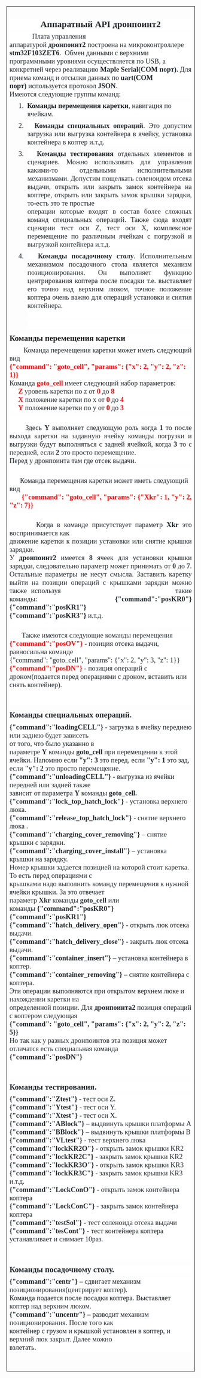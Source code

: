

<table class=MsoNormalTable border=1 cellspacing=0 cellpadding=0
 style='margin-left:11.05pt;border-collapse:collapse;border:none;mso-border-alt:
 solid windowtext .5pt;mso-padding-alt:0cm 5.4pt 0cm 5.4pt;mso-border-insideh:
 .5pt solid windowtext;mso-border-insidev:.5pt solid windowtext'>
 <tr style='mso-yfti-irow:0;mso-yfti-firstrow:yes;mso-yfti-lastrow:yes;
  height:682.35pt'>
  <td width=737 valign=top style='width:442.25pt;border:solid windowtext 1.0pt;
  mso-border-alt:solid windowtext .5pt;padding:0cm 5.4pt 0cm 5.4pt;height:682.35pt'>
  <h2 align=center style='margin-bottom:6.6pt;text-align:center;background:
  white'><span style='font-family:"Calibri Light","sans-serif";mso-bidi-font-family:
  "Segoe UI";color:#24292E'>Аппаратный API дронпоинт2<o:p></o:p></span></h2>
  <p style='margin-top:0cm;margin-right:0cm;margin-bottom:6.6pt;margin-left:
  0cm;text-align:justify;background:white;box-sizing: border-box;font-variant-ligatures: normal;
  font-variant-caps: normal;orphans: 2;text-align:start;widows: 2;-webkit-text-stroke-width: 0px;
  text-decoration-thickness: initial;text-decoration-style: initial;text-decoration-color: initial;
  word-spacing:0px'><span style='font-size:14.0pt;font-family:"Calibri Light","sans-serif";
  mso-bidi-font-family:"Segoe UI";color:#24292E'><span
  style='mso-spacerun:yes'>             </span>Плата управления аппаратурой&nbsp;<strong
  style='box-sizing: border-box'><span style='font-family:"Calibri Light","sans-serif";
  mso-bidi-font-family:"Segoe UI"'>дронпоинт2</span></strong>&nbsp;построена на
  микроконтроллере <strong><span style='font-family:"Calibri Light","sans-serif";
  mso-bidi-font-family:"Segoe UI"'>stm32F103ZET6</span></strong>. <span
  style='mso-spacerun:yes'> </span>Обмен данными с верхними программными
  уровнями осуществляется по USB, а конкретней через реализацию&nbsp;<strong
  style='box-sizing: border-box'><span style='font-family:"Calibri Light","sans-serif";
  mso-bidi-font-family:"Segoe UI"'>Maple Serial(COM порт).</span></strong>&nbsp;Для
  приема команд и отсылки данных по&nbsp;<strong style='box-sizing: border-box'><span
  style='font-family:"Calibri Light","sans-serif";mso-bidi-font-family:"Segoe UI"'>uart(COM
  порт)</span></strong>&nbsp;используется протокол&nbsp;<strong
  style='box-sizing: border-box'><span style='font-family:"Calibri Light","sans-serif";
  mso-bidi-font-family:"Segoe UI"'>JSON</span></strong>.<br style='box-sizing: border-box'>
  Имеются следующие группы команд:<o:p></o:p></span></p>
  <p style='margin-top:6.6pt;margin-right:0cm;margin-bottom:6.6pt;margin-left:
  36.0pt;text-indent:-18.0pt;mso-list:l1 level1 lfo2;tab-stops:list 36.0pt;
  background:white;box-sizing: border-box'><![if !supportLists]><span
  style='font-size:14.0pt;font-family:"Calibri Light","sans-serif";mso-fareast-font-family:
  "Calibri Light";mso-bidi-font-family:"Calibri Light";color:#24292E'><span
  style='mso-list:Ignore'>1.<span style='font:7.0pt "Times New Roman"'>&nbsp;&nbsp;&nbsp;
  </span></span></span><![endif]><strong style='box-sizing: border-box'><span
  style='font-size:14.0pt;font-family:"Calibri Light","sans-serif";mso-bidi-font-family:
  "Segoe UI";color:#24292E'>Команды перемещения каретки</span></strong><span
  style='font-size:14.0pt;font-family:"Calibri Light","sans-serif";mso-bidi-font-family:
  "Segoe UI";color:#24292E'>, навигация по ячейкам.<o:p></o:p></span></p>
  <p style='margin-top:6.6pt;margin-right:0cm;margin-bottom:6.6pt;margin-left:
  36.0pt;text-align:justify;text-indent:-18.0pt;mso-list:l1 level1 lfo2;
  tab-stops:list 36.0pt;background:white;box-sizing: border-box'><![if !supportLists]><span
  style='font-size:14.0pt;font-family:"Calibri Light","sans-serif";mso-fareast-font-family:
  "Calibri Light";mso-bidi-font-family:"Calibri Light";color:#24292E'><span
  style='mso-list:Ignore'>2.<span style='font:7.0pt "Times New Roman"'>&nbsp;&nbsp;&nbsp;
  </span></span></span><![endif]><strong style='box-sizing: border-box'><span
  style='font-size:14.0pt;font-family:"Calibri Light","sans-serif";mso-bidi-font-family:
  "Segoe UI";color:#24292E'>Команды специальных операций</span></strong><span
  style='font-size:14.0pt;font-family:"Calibri Light","sans-serif";mso-bidi-font-family:
  "Segoe UI";color:#24292E'>. Это допустим загрузка или выгрузка контейнера в ячейку,
  установка контейнера в коптер и.т.д.<o:p></o:p></span></p>
  <p style='margin-top:6.6pt;margin-right:0cm;margin-bottom:6.6pt;margin-left:
  36.0pt;text-align:justify;text-indent:-18.0pt;mso-list:l1 level1 lfo2;
  tab-stops:list 36.0pt;background:white;box-sizing: border-box'><![if !supportLists]><span
  style='font-size:14.0pt;font-family:"Calibri Light","sans-serif";mso-fareast-font-family:
  "Calibri Light";mso-bidi-font-family:"Calibri Light";color:#24292E'><span
  style='mso-list:Ignore'>3.<span style='font:7.0pt "Times New Roman"'>&nbsp;&nbsp;&nbsp;
  </span></span></span><![endif]><strong style='box-sizing: border-box'><span
  style='font-size:14.0pt;font-family:"Calibri Light","sans-serif";mso-bidi-font-family:
  "Segoe UI";color:#24292E'>Команды тестирования</span></strong><span
  style='font-size:14.0pt;font-family:"Calibri Light","sans-serif";mso-bidi-font-family:
  "Segoe UI";color:#24292E'>&nbsp;отдельных элементов и сценариев. Можно
  использовать для управления какими-то отдельными исполнительными механизмами.
  Допустим пощелкать соленоидом отсека выдачи, открыть или закрыть замок
  контейнера на коптере, открыть или закрыть замок крышки зарядки, то-есть это
  те простые<br style='box-sizing: border-box'>
  операции которые входят в состав более сложных команд специальных операций. Также
  сюда входят сценарии тест оси Z, тест оси X, комплексное перемещение по различным
  ячейкам с погрузкой и выгрузкой контейнера и.т.д.<o:p></o:p></span></p>
  <p style='margin-top:6.6pt;margin-right:0cm;margin-bottom:6.6pt;margin-left:
  36.0pt;text-align:justify;text-indent:-18.0pt;mso-list:l1 level1 lfo2;
  tab-stops:list 36.0pt;background:white;box-sizing: border-box'><![if !supportLists]><span
  style='font-size:14.0pt;font-family:"Calibri Light","sans-serif";mso-fareast-font-family:
  "Calibri Light";mso-bidi-font-family:"Calibri Light";color:#24292E'><span
  style='mso-list:Ignore'>4.<span style='font:7.0pt "Times New Roman"'>&nbsp;&nbsp;&nbsp;
  </span></span></span><![endif]><strong style='box-sizing: border-box'><span
  style='font-size:14.0pt;font-family:"Calibri Light","sans-serif";mso-bidi-font-family:
  "Segoe UI";color:#24292E'>Команды посадочному столу</span></strong><span
  style='font-size:14.0pt;font-family:"Calibri Light","sans-serif";mso-bidi-font-family:
  "Segoe UI";color:#24292E'>. Исполнительным механизмом посадочного стола является
  механизм позиционирования. Он выполняет функцию центрирования коптера после
  посадки т.е. выставляет его точно над верхним люком, точное положение коптера
  очень важно для операций установки и снятия контейнера.<br style='mso-special-character:
  line-break;box-sizing: border-box'>
  <![if !supportLineBreakNewLine]><br style='mso-special-character:line-break'>
  <![endif]><o:p></o:p></span></p>
  <p align=center style='margin-top:6.6pt;margin-right:0cm;margin-bottom:6.6pt;
  margin-left:36.0pt;text-align:center;background:white;box-sizing: border-box'><span
  style='font-size:6.5pt;font-family:"Calibri Light","sans-serif";mso-bidi-font-family:
  "Segoe UI";color:#24292E'><br style='mso-special-character:line-break'>
  <![if !supportLineBreakNewLine]><br style='mso-special-character:line-break'>
  <![endif]></span><span style='font-size:16.0pt;font-family:"Calibri Light","sans-serif";
  mso-bidi-font-family:"Segoe UI";color:#24292E'><o:p></o:p></span></p>
  <h3 align=center style='margin-top:9.95pt;margin-right:0cm;margin-bottom:
  6.6pt;margin-left:0cm;text-align:center;background:white;box-sizing: border-box;
  font-variant-ligatures: normal;font-variant-caps: normal;orphans: 2;
  text-align:start;widows: 2;-webkit-text-stroke-width: 0px;text-decoration-thickness: initial;
  text-decoration-style: initial;text-decoration-color: initial;word-spacing:
  0px'><span style='font-size:16.0pt;line-height:115%;font-family:"Calibri Light","sans-serif";
  mso-bidi-font-family:"Segoe UI"'>Команды перемещения каретки<o:p></o:p></span></h3>
  <p style='margin-top:0cm;margin-right:0cm;margin-bottom:6.6pt;margin-left:
  0cm;background:white;box-sizing: border-box;font-variant-ligatures: normal;
  font-variant-caps: normal;orphans: 2;text-align:start;widows: 2;-webkit-text-stroke-width: 0px;
  text-decoration-thickness: initial;text-decoration-style: initial;text-decoration-color: initial;
  word-spacing:0px'><span style='font-size:14.0pt;font-family:"Calibri Light","sans-serif";
  mso-bidi-font-family:"Segoe UI";color:#24292E'><span
  style='mso-spacerun:yes'>        </span>Команда перемещения каретки может
  иметь следующий вид<br style='box-sizing: border-box'>
  </span><strong style='box-sizing: border-box'><span style='font-size:14.0pt;
  font-family:"Calibri Light","sans-serif";mso-bidi-font-family:"Segoe UI";
  color:red'>{&quot;command&quot;: &quot;goto_cell&quot;, &quot;params&quot;:
  {&quot;x&quot;: 2, &quot;y&quot;: 2, &quot;z&quot;: 1}}</span></strong><span
  style='font-size:14.0pt;font-family:"Calibri Light","sans-serif";mso-bidi-font-family:
  "Segoe UI";color:#24292E'><br style='box-sizing: border-box'>
  Команда&nbsp;</span><strong style='box-sizing: border-box'><span
  style='font-size:14.0pt;font-family:"Calibri Light","sans-serif";mso-bidi-font-family:
  "Segoe UI";color:red'>goto_cell</span></strong><span style='font-size:14.0pt;
  font-family:"Calibri Light","sans-serif";mso-bidi-font-family:"Segoe UI";
  color:#24292E'>&nbsp;имеет следующий набор параметров:<br style='box-sizing: border-box'>
  <strong style='box-sizing: border-box'><span style='font-family:"Calibri Light","sans-serif";
  mso-bidi-font-family:"Segoe UI"'><span style='mso-spacerun:yes'>     </span></span></strong></span><strong><span
  style='font-size:14.0pt;font-family:"Calibri Light","sans-serif";mso-bidi-font-family:
  "Segoe UI";color:red'>Z</span></strong><span style='font-size:14.0pt;
  font-family:"Calibri Light","sans-serif";mso-bidi-font-family:"Segoe UI";
  color:#24292E'>&nbsp;уровень каретки по z от&nbsp;</span><strong
  style='box-sizing: border-box'><span style='font-size:14.0pt;font-family:
  "Calibri Light","sans-serif";mso-bidi-font-family:"Segoe UI";color:red'>0</span></strong><span
  style='font-size:14.0pt;font-family:"Calibri Light","sans-serif";mso-bidi-font-family:
  "Segoe UI";color:#24292E'>&nbsp;до&nbsp;</span><strong style='box-sizing: border-box'><span
  style='font-size:14.0pt;font-family:"Calibri Light","sans-serif";mso-bidi-font-family:
  "Segoe UI";color:red'>8</span></strong><span style='font-size:14.0pt;
  font-family:"Calibri Light","sans-serif";mso-bidi-font-family:"Segoe UI";
  color:#24292E'><br style='box-sizing: border-box'>
  <strong style='box-sizing: border-box'><span style='font-family:"Calibri Light","sans-serif";
  mso-bidi-font-family:"Segoe UI"'><span style='mso-spacerun:yes'>     </span></span></strong></span><strong><span
  style='font-size:14.0pt;font-family:"Calibri Light","sans-serif";mso-bidi-font-family:
  "Segoe UI";color:red'>X</span></strong><span style='font-size:14.0pt;
  font-family:"Calibri Light","sans-serif";mso-bidi-font-family:"Segoe UI";
  color:#24292E'>&nbsp;положение каретки по x от&nbsp;</span><strong
  style='box-sizing: border-box'><span style='font-size:14.0pt;font-family:
  "Calibri Light","sans-serif";mso-bidi-font-family:"Segoe UI";color:red'>0</span></strong><span
  style='font-size:14.0pt;font-family:"Calibri Light","sans-serif";mso-bidi-font-family:
  "Segoe UI";color:#24292E'>&nbsp;до&nbsp;</span><strong style='box-sizing: border-box'><span
  style='font-size:14.0pt;font-family:"Calibri Light","sans-serif";mso-bidi-font-family:
  "Segoe UI";color:red'>4</span></strong><span style='font-size:14.0pt;
  font-family:"Calibri Light","sans-serif";mso-bidi-font-family:"Segoe UI";
  color:#24292E'><br style='box-sizing: border-box'>
  <strong style='box-sizing: border-box'><span style='font-family:"Calibri Light","sans-serif";
  mso-bidi-font-family:"Segoe UI"'><span style='mso-spacerun:yes'>     </span></span></strong></span><strong><span
  style='font-size:14.0pt;font-family:"Calibri Light","sans-serif";mso-bidi-font-family:
  "Segoe UI";color:red'>Y</span></strong><span style='font-size:14.0pt;
  font-family:"Calibri Light","sans-serif";mso-bidi-font-family:"Segoe UI";
  color:#24292E'>&nbsp;положение каретки по y от&nbsp;</span><strong
  style='box-sizing: border-box'><span style='font-size:14.0pt;font-family:
  "Calibri Light","sans-serif";mso-bidi-font-family:"Segoe UI";color:red'>0</span></strong><span
  style='font-size:14.0pt;font-family:"Calibri Light","sans-serif";mso-bidi-font-family:
  "Segoe UI";color:#24292E'>&nbsp;до&nbsp;</span><strong style='box-sizing: border-box'><span
  style='font-size:14.0pt;font-family:"Calibri Light","sans-serif";mso-bidi-font-family:
  "Segoe UI";color:red'>3</span></strong><strong><span style='font-size:14.0pt;
  font-family:"Calibri Light","sans-serif";mso-bidi-font-family:"Segoe UI";
  color:#24292E'><o:p></o:p></span></strong></p>
  <p style='margin-top:0cm;margin-right:0cm;margin-bottom:6.6pt;margin-left:
  0cm;text-align:justify;background:white'><span style='font-size:14.0pt;
  font-family:"Calibri Light","sans-serif";mso-bidi-font-family:"Segoe UI";
  color:#24292E'><br>
  <span style='mso-spacerun:yes'>      </span>Здесь&nbsp;<strong
  style='box-sizing: border-box'><span style='font-family:"Calibri Light","sans-serif";
  mso-bidi-font-family:"Segoe UI"'>Y</span></strong>&nbsp;выполняет следующую
  роль когда&nbsp;<strong style='box-sizing: border-box'><span
  style='font-family:"Calibri Light","sans-serif";mso-bidi-font-family:"Segoe UI"'>1</span></strong>&nbsp;то
  после выхода каретки на заданную ячейку команды погрузки и выгрузки будут
  выполняться с задней ячейкой, когда <strong><span style='font-family:"Calibri Light","sans-serif";
  mso-bidi-font-family:"Segoe UI"'>3</span></strong>&nbsp;то с передней, если&nbsp;<strong
  style='box-sizing: border-box'><span style='font-family:"Calibri Light","sans-serif";
  mso-bidi-font-family:"Segoe UI"'>2</span></strong>&nbsp;это просто
  перемещение.<br style='box-sizing: border-box'>
  Перед у дронпоинта там где отсек выдачи.<o:p></o:p></span></p>
  <p style='margin-top:0cm;margin-right:0cm;margin-bottom:6.6pt;margin-left:
  0cm;background:white'><span style='font-size:14.0pt;font-family:"Calibri Light","sans-serif";
  mso-bidi-font-family:"Segoe UI";color:#24292E'><br>
  <span style='mso-spacerun:yes'>      </span>Команда перемещения каретки может
  иметь следующий вид<br style='box-sizing: border-box'>
  <strong style='box-sizing: border-box'><span style='font-family:"Calibri Light","sans-serif";
  mso-bidi-font-family:"Segoe UI"'><span style='mso-spacerun:yes'>      
  </span></span></strong></span><strong><span style='font-size:14.0pt;
  font-family:"Calibri Light","sans-serif";mso-bidi-font-family:"Segoe UI";
  color:red'>{&quot;command&quot;: &quot;goto_cell&quot;, &quot;params&quot;:
  {&quot;Xkr&quot;: 1, &quot;y&quot;: 2, &quot;z&quot;: 7}}<o:p></o:p></span></strong></p>
  <p style='margin-top:0cm;margin-right:0cm;margin-bottom:6.6pt;margin-left:
  0cm;text-align:justify;background:white'><span style='font-size:14.0pt;
  font-family:"Calibri Light","sans-serif";mso-bidi-font-family:"Segoe UI";
  color:#24292E'><br>
  <span style='mso-spacerun:yes'>       </span>Когда в команде присутствует
  параметр&nbsp;<strong style='box-sizing: border-box'><span style='font-family:
  "Calibri Light","sans-serif";mso-bidi-font-family:"Segoe UI"'>Xkr</span></strong>&nbsp;это
  воспринимается как<br style='box-sizing: border-box'>
  движение каретки к позиции установки или снятие крышки зарядки.<br
  style='box-sizing: border-box'>
  У&nbsp;<strong style='box-sizing: border-box'><span style='font-family:"Calibri Light","sans-serif";
  mso-bidi-font-family:"Segoe UI"'>дронпоинт2</span></strong>&nbsp;имеется&nbsp;<strong
  style='box-sizing: border-box'><span style='font-family:"Calibri Light","sans-serif";
  mso-bidi-font-family:"Segoe UI"'>8</span></strong>&nbsp;ячеек для установки
  крышки зарядки, следовательно параметр может принимать от&nbsp;<strong
  style='box-sizing: border-box'><span style='font-family:"Calibri Light","sans-serif";
  mso-bidi-font-family:"Segoe UI"'>0</span></strong>&nbsp;до&nbsp;<strong
  style='box-sizing: border-box'><span style='font-family:"Calibri Light","sans-serif";
  mso-bidi-font-family:"Segoe UI"'>7</span></strong>. Остальные параметры не
  несут смысла. Заставить каретку выйти на позиции операций с крышками зарядки
  можно также используя<span
  style='mso-spacerun:yes'>                           </span><span
  style='mso-spacerun:yes'> </span>такие команды:&nbsp;<strong
  style='box-sizing: border-box'><span style='font-family:"Calibri Light","sans-serif";
  mso-bidi-font-family:"Segoe UI"'>{&quot;command&quot;:&quot;posKR0&quot;} {&quot;command&quot;:&quot;posKR1&quot;}</span></strong><br
  style='box-sizing: border-box'>
  <strong style='box-sizing: border-box'><span style='font-family:"Calibri Light","sans-serif";
  mso-bidi-font-family:"Segoe UI"'>{&quot;command&quot;:&quot;posKR3&quot;}</span></strong>&nbsp;и.т.д.<br
  style='mso-special-character:line-break;box-sizing: border-box'>
  <![if !supportLineBreakNewLine]><br style='mso-special-character:line-break'>
  <![endif]><o:p></o:p></span></p>
  <p style='margin-top:0cm;margin-right:0cm;margin-bottom:6.6pt;margin-left:
  0cm;background:white'><span style='font-size:14.0pt;font-family:"Calibri Light","sans-serif";
  mso-bidi-font-family:"Segoe UI";color:#24292E'><span
  style='mso-spacerun:yes'>       </span>Также имеются следующие команды
  перемещения<br style='box-sizing: border-box'>
  </span><strong style='box-sizing: border-box'><span style='font-size:14.0pt;
  font-family:"Calibri Light","sans-serif";mso-bidi-font-family:"Segoe UI";
  color:red'>{&quot;command&quot;:&quot;posOV&quot;}</span></strong><span
  style='font-size:14.0pt;font-family:"Calibri Light","sans-serif";mso-bidi-font-family:
  "Segoe UI";color:#24292E'>&nbsp;- позиция отсека выдачи, равносильна команде<br
  style='box-sizing: border-box'>
  {&quot;command&quot;: &quot;goto_cell&quot;, &quot;params&quot;:
  {&quot;x&quot;: 2, &quot;y&quot;: 3, &quot;z&quot;: 1}}<br style='box-sizing: border-box'>
  </span><strong style='box-sizing: border-box'><span style='font-size:14.0pt;
  font-family:"Calibri Light","sans-serif";mso-bidi-font-family:"Segoe UI";
  color:red'>{&quot;command&quot;:&quot;posDN&quot;}</span></strong><span
  style='font-size:14.0pt;font-family:"Calibri Light","sans-serif";mso-bidi-font-family:
  "Segoe UI";color:#24292E'>&nbsp;- позиция операций с дроном(подается перед
  операциями с дроном, вставить или снять контейнер).<br style='box-sizing: border-box'>
  <br style='mso-special-character:line-break;box-sizing: border-box'>
  <![if !supportLineBreakNewLine]><br style='mso-special-character:line-break'>
  <![endif]><o:p></o:p></span></p>
  <h3 align=center style='margin-top:9.95pt;margin-right:0cm;margin-bottom:
  6.6pt;margin-left:0cm;text-align:center;background:white;box-sizing: border-box;
  font-variant-ligatures: normal;font-variant-caps: normal;orphans: 2;
  text-align:start;widows: 2;-webkit-text-stroke-width: 0px;text-decoration-thickness: initial;
  text-decoration-style: initial;text-decoration-color: initial;word-spacing:
  0px'><span style='font-size:16.0pt;line-height:115%;font-family:"Calibri Light","sans-serif";
  mso-bidi-font-family:"Segoe UI";color:#24292E'>Команды специальных операций.<o:p></o:p></span></h3>
  <p style='margin-top:0cm;margin-right:0cm;margin-bottom:6.6pt;margin-left:
  0cm;background:white;box-sizing: border-box;font-variant-ligatures: normal;
  font-variant-caps: normal;orphans: 2;text-align:start;widows: 2;-webkit-text-stroke-width: 0px;
  text-decoration-thickness: initial;text-decoration-style: initial;text-decoration-color: initial;
  word-spacing:0px'><strong style='box-sizing: border-box'><span
  style='font-size:14.0pt;font-family:"Calibri Light","sans-serif";mso-bidi-font-family:
  "Segoe UI";color:#24292E'>{&quot;command&quot;:&quot;loadingCELL&quot;}</span></strong><span
  style='font-size:14.0pt;font-family:"Calibri Light","sans-serif";mso-bidi-font-family:
  "Segoe UI";color:#24292E'>&nbsp;- загрузка в ячейку переднею или заднею будет
  зависеть<br style='box-sizing: border-box'>
  от того, что было указанно в параметре&nbsp;<strong style='box-sizing: border-box'><span
  style='font-family:"Calibri Light","sans-serif";mso-bidi-font-family:"Segoe UI"'>Y</span></strong>&nbsp;команды&nbsp;<strong
  style='box-sizing: border-box'><span style='font-family:"Calibri Light","sans-serif";
  mso-bidi-font-family:"Segoe UI"'>goto_cell</span></strong>&nbsp;при
  перемещении к этой ячейки. Напомню если&nbsp;<strong style='box-sizing: border-box'><span
  style='font-family:"Calibri Light","sans-serif";mso-bidi-font-family:"Segoe UI"'>&quot;y&quot;:
  3</span></strong>&nbsp;это перед, если&nbsp;<strong style='box-sizing: border-box'><span
  style='font-family:"Calibri Light","sans-serif";mso-bidi-font-family:"Segoe UI"'>&quot;y&quot;:
  1</span></strong>&nbsp;это зад, если&nbsp;<strong style='box-sizing: border-box'><span
  style='font-family:"Calibri Light","sans-serif";mso-bidi-font-family:"Segoe UI"'>&quot;y&quot;:
  2</span></strong>&nbsp;это просто перемещение.<br style='box-sizing: border-box'>
  <strong style='box-sizing: border-box'><span style='font-family:"Calibri Light","sans-serif";
  mso-bidi-font-family:"Segoe UI"'>{&quot;command&quot;:&quot;unloadingCELL&quot;}</span></strong>&nbsp;-
  выгрузка из ячейки передней или задней также<br style='box-sizing: border-box'>
  зависит от параметра&nbsp;<strong style='box-sizing: border-box'><span
  style='font-family:"Calibri Light","sans-serif";mso-bidi-font-family:"Segoe UI"'>Y</span></strong>&nbsp;команды&nbsp;<strong
  style='box-sizing: border-box'><span style='font-family:"Calibri Light","sans-serif";
  mso-bidi-font-family:"Segoe UI"'>goto_cell.</span></strong><br
  style='box-sizing: border-box'>
  <strong style='box-sizing: border-box'><span style='font-family:"Calibri Light","sans-serif";
  mso-bidi-font-family:"Segoe UI"'>{&quot;command&quot;:&quot;lock_top_hatch_lock&quot;}</span></strong>&nbsp;-
  установка верхнего люка.<br style='box-sizing: border-box'>
  <strong style='box-sizing: border-box'><span style='font-family:"Calibri Light","sans-serif";
  mso-bidi-font-family:"Segoe UI"'>{&quot;command&quot;:&quot;release_top_hatch_lock&quot;}</span></strong>&nbsp;-
  снятие верхнего люка .<br style='box-sizing: border-box'>
  <strong style='box-sizing: border-box'><span style='font-family:"Calibri Light","sans-serif";
  mso-bidi-font-family:"Segoe UI"'>{&quot;command&quot;:&quot;charging_cover_removing&quot;}</span></strong>&nbsp;–
  снятие крышки с зарядки.<br style='box-sizing: border-box'>
  <strong style='box-sizing: border-box'><span style='font-family:"Calibri Light","sans-serif";
  mso-bidi-font-family:"Segoe UI"'>{&quot;command&quot;:&quot;charging_cover_install&quot;}</span></strong>&nbsp;–
  установка крышки на зарядку.<br style='box-sizing: border-box'>
  Номер крышки задается позицией на которой стоит каретка. То есть перед операциями
  с<br style='box-sizing: border-box'>
  крышками надо выполнить команду перемещения к нужной ячейки крышки. За это
  отвечает параметр&nbsp;<strong style='box-sizing: border-box'><span
  style='font-family:"Calibri Light","sans-serif";mso-bidi-font-family:"Segoe UI"'>Xkr</span></strong>&nbsp;команды&nbsp;<strong
  style='box-sizing: border-box'><span style='font-family:"Calibri Light","sans-serif";
  mso-bidi-font-family:"Segoe UI"'>goto_cell</span></strong>&nbsp;или команды&nbsp;<strong
  style='box-sizing: border-box'><span style='font-family:"Calibri Light","sans-serif";
  mso-bidi-font-family:"Segoe UI"'>{&quot;command&quot;:&quot;posKR0&quot;}
  {&quot;command&quot;:&quot;posKR1&quot;}</span></strong><br style='box-sizing: border-box'>
  <strong style='box-sizing: border-box'><span style='font-family:"Calibri Light","sans-serif";
  mso-bidi-font-family:"Segoe UI"'>{&quot;command&quot;:&quot;hatch_delivery_open&quot;}</span></strong>&nbsp;-
  открыть люк отсека выдачи.<br style='box-sizing: border-box'>
  <strong style='box-sizing: border-box'><span style='font-family:"Calibri Light","sans-serif";
  mso-bidi-font-family:"Segoe UI"'>{&quot;command&quot;:&quot;hatch_delivery_close&quot;}</span></strong>&nbsp;-
  закрыть люк отсека выдачи.<br style='box-sizing: border-box'>
  <strong style='box-sizing: border-box'><span style='font-family:"Calibri Light","sans-serif";
  mso-bidi-font-family:"Segoe UI"'>{&quot;command&quot;:&quot;container_insert&quot;}</span></strong>&nbsp;–
  установка контейнера в коптер.<br style='box-sizing: border-box'>
  <strong style='box-sizing: border-box'><span style='font-family:"Calibri Light","sans-serif";
  mso-bidi-font-family:"Segoe UI"'>{&quot;command&quot;:&quot;container_removing&quot;}</span></strong>&nbsp;–
  снятие контейнера с коптера.<br style='box-sizing: border-box'>
  Эти операции выполняются при открытом верхнем люке и нахождении каретки на<br
  style='box-sizing: border-box'>
  определенной позиции. Для&nbsp;<strong style='box-sizing: border-box'><span
  style='font-family:"Calibri Light","sans-serif";mso-bidi-font-family:"Segoe UI"'>дронпоинта2</span></strong>&nbsp;позиция
  операций с коптером следующая<br style='box-sizing: border-box'>
  <strong style='box-sizing: border-box'><span style='font-family:"Calibri Light","sans-serif";
  mso-bidi-font-family:"Segoe UI"'>{&quot;command&quot;: &quot;goto_cell&quot;,
  &quot;params&quot;: {&quot;x&quot;: 2, &quot;y&quot;: 2, &quot;z&quot;: 5}}</span></strong><br
  style='box-sizing: border-box'>
  Но так как у разных дронпоинтов эта позиция может отличатся есть специальная
  команда<br style='box-sizing: border-box'>
  <strong style='box-sizing: border-box'><span style='font-family:"Calibri Light","sans-serif";
  mso-bidi-font-family:"Segoe UI"'>{&quot;command&quot;:&quot;posDN&quot;}</span></strong><br
  style='box-sizing: border-box'>
  <br style='mso-special-character:line-break;box-sizing: border-box'>
  <![if !supportLineBreakNewLine]><br style='mso-special-character:line-break'>
  <![endif]><o:p></o:p></span></p>
  <h3 align=center style='margin-top:9.95pt;margin-right:0cm;margin-bottom:
  6.6pt;margin-left:0cm;text-align:center;background:white;box-sizing: border-box;
  font-variant-ligatures: normal;font-variant-caps: normal;orphans: 2;
  text-align:start;widows: 2;-webkit-text-stroke-width: 0px;text-decoration-thickness: initial;
  text-decoration-style: initial;text-decoration-color: initial;word-spacing:
  0px'><span style='font-size:16.0pt;line-height:115%;font-family:"Calibri Light","sans-serif";
  mso-bidi-font-family:"Segoe UI";color:#24292E'>Команды тестирования.<o:p></o:p></span></h3>
  <p style='margin-top:0cm;margin-right:0cm;margin-bottom:6.6pt;margin-left:
  0cm;background:white;box-sizing: border-box;font-variant-ligatures: normal;
  font-variant-caps: normal;orphans: 2;text-align:start;widows: 2;-webkit-text-stroke-width: 0px;
  text-decoration-thickness: initial;text-decoration-style: initial;text-decoration-color: initial;
  word-spacing:0px'><strong style='box-sizing: border-box'><span
  style='font-size:14.0pt;font-family:"Calibri Light","sans-serif";mso-bidi-font-family:
  "Segoe UI";color:#24292E'>{&quot;command&quot;:&quot;Ztest&quot;}</span></strong><span
  style='font-size:14.0pt;font-family:"Calibri Light","sans-serif";mso-bidi-font-family:
  "Segoe UI";color:#24292E'>&nbsp;- тест оси Z.<br style='box-sizing: border-box'>
  <strong style='box-sizing: border-box'><span style='font-family:"Calibri Light","sans-serif";
  mso-bidi-font-family:"Segoe UI"'>{&quot;command&quot;:&quot;Ytest&quot;}</span></strong>&nbsp;-
  тест оси Y.<br style='box-sizing: border-box'>
  <strong style='box-sizing: border-box'><span style='font-family:"Calibri Light","sans-serif";
  mso-bidi-font-family:"Segoe UI"'>{&quot;command&quot;:&quot;Xtest&quot;}</span></strong>&nbsp;-
  тест оси X.<br style='box-sizing: border-box'>
  <strong style='box-sizing: border-box'><span style='font-family:"Calibri Light","sans-serif";
  mso-bidi-font-family:"Segoe UI"'>{&quot;command&quot;:&quot;ABlock&quot;}</span></strong>&nbsp;–
  выдвинуть крышки платформы А<br style='box-sizing: border-box'>
  <strong style='box-sizing: border-box'><span style='font-family:"Calibri Light","sans-serif";
  mso-bidi-font-family:"Segoe UI"'>{&quot;command&quot;:&quot;BBlock&quot;}</span></strong>&nbsp;–
  выдвинуть крышки платформы B<br style='box-sizing: border-box'>
  <strong style='box-sizing: border-box'><span style='font-family:"Calibri Light","sans-serif";
  mso-bidi-font-family:"Segoe UI"'>{&quot;command&quot;:&quot;VLtest&quot;}</span></strong>&nbsp;-
  тест верхнего люка<br style='box-sizing: border-box'>
  <strong style='box-sizing: border-box'><span style='font-family:"Calibri Light","sans-serif";
  mso-bidi-font-family:"Segoe UI"'>{&quot;command&quot;:&quot;lockKR2O&quot;}</span></strong>&nbsp;-
  открыть замок крышки KR2<br style='box-sizing: border-box'>
  <strong style='box-sizing: border-box'><span style='font-family:"Calibri Light","sans-serif";
  mso-bidi-font-family:"Segoe UI"'>{&quot;command&quot;:&quot;lockKR2C&quot;}</span></strong>&nbsp;-
  закрыть замок крышки KR2<br style='box-sizing: border-box'>
  <strong style='box-sizing: border-box'><span style='font-family:"Calibri Light","sans-serif";
  mso-bidi-font-family:"Segoe UI"'>{&quot;command&quot;:&quot;lockKR3O&quot;}</span></strong>&nbsp;-
  открыть замок крышки KR3<br style='box-sizing: border-box'>
  <strong style='box-sizing: border-box'><span style='font-family:"Calibri Light","sans-serif";
  mso-bidi-font-family:"Segoe UI"'>{&quot;command&quot;:&quot;lockKR3C&quot;}</span></strong>&nbsp;-
  закрыть замок крышки KR3 и.т.д.<br style='box-sizing: border-box'>
  <strong style='box-sizing: border-box'><span style='font-family:"Calibri Light","sans-serif";
  mso-bidi-font-family:"Segoe UI"'>{&quot;command&quot;:&quot;LockConO&quot;}</span></strong>&nbsp;-
  открыть замок контейнера коптера<br style='box-sizing: border-box'>
  <strong style='box-sizing: border-box'><span style='font-family:"Calibri Light","sans-serif";
  mso-bidi-font-family:"Segoe UI"'>{&quot;command&quot;:&quot;LockConC&quot;}</span></strong>&nbsp;-
  закрыть замок контейнера коптера<br style='box-sizing: border-box'>
  <strong style='box-sizing: border-box'><span style='font-family:"Calibri Light","sans-serif";
  mso-bidi-font-family:"Segoe UI"'>{&quot;command&quot;:&quot;testSol&quot;}</span></strong>&nbsp;-
  тест соленоида отсека выдачи<br style='box-sizing: border-box'>
  <strong style='box-sizing: border-box'><span style='font-family:"Calibri Light","sans-serif";
  mso-bidi-font-family:"Segoe UI"'>{&quot;command&quot;:&quot;tesCont&quot;}</span></strong>&nbsp;-
  тест контейнера коптера устанавливает и снимает 10раз.<br style='box-sizing: border-box'>
  <br style='mso-special-character:line-break;box-sizing: border-box'>
  <![if !supportLineBreakNewLine]><br style='mso-special-character:line-break'>
  <![endif]><o:p></o:p></span></p>
  <h3 align=center style='margin-top:9.95pt;margin-right:0cm;margin-bottom:
  6.6pt;margin-left:0cm;text-align:center;background:white;box-sizing: border-box;
  font-variant-ligatures: normal;font-variant-caps: normal;orphans: 2;
  text-align:start;widows: 2;-webkit-text-stroke-width: 0px;text-decoration-thickness: initial;
  text-decoration-style: initial;text-decoration-color: initial;word-spacing:
  0px'><span style='font-size:16.0pt;line-height:115%;font-family:"Calibri Light","sans-serif";
  mso-bidi-font-family:"Segoe UI";color:#24292E'>Команды посадочному столу.<o:p></o:p></span></h3>
  <p style='margin-top:0cm;background:white;box-sizing: border-box;font-variant-ligatures: normal;
  font-variant-caps: normal;orphans: 2;text-align:start;widows: 2;-webkit-text-stroke-width: 0px;
  text-decoration-thickness: initial;text-decoration-style: initial;text-decoration-color: initial;
  word-spacing:0px'><strong style='box-sizing: border-box'><span
  style='font-size:14.0pt;font-family:"Calibri Light","sans-serif";mso-bidi-font-family:
  "Segoe UI";color:#24292E'>{&quot;command&quot;:&quot;centr&quot;}</span></strong><span
  style='font-size:14.0pt;font-family:"Calibri Light","sans-serif";mso-bidi-font-family:
  "Segoe UI";color:#24292E'>&nbsp;– сдвигает механизм
  позиционирования(центрирует коптер).<br style='box-sizing: border-box'>
  Команда подается после посадки коптера. Выставляет коптер над верхним люком.<br
  style='box-sizing: border-box'>
  <strong style='box-sizing: border-box'><span style='font-family:"Calibri Light","sans-serif";
  mso-bidi-font-family:"Segoe UI"'>{&quot;command&quot;:&quot;uncentr&quot;}</span></strong>&nbsp;–
  разводит механизм позиционирования. После того как<br style='box-sizing: border-box'>
  контейнер с грузом и крышкой установлен в коптер, и верхний люк закрыт. Далее
  можно<br style='box-sizing: border-box'>
  взлетать.<o:p></o:p></span></p>
  <p class=MsoNormal><o:p>&nbsp;</o:p></p>
  </td>
 </tr>
</table>


